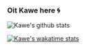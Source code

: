 ### Oit Kawe here 🌀

![Kawe's github stats](https://github-readme-stats.vercel.app/api?username=ilhamKawe&show_icons=true&theme=flutter)

[![Kawe's wakatime stats](https://github-readme-stats.vercel.app/api/wakatime?username=ilhamKawe)](https://github.com/ilhamKawe/github-readme-stats)

